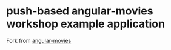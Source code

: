 # push-based angular-movies workshop example application

Fork from [angular-movies](https://github.com/tastejs/angular-movies)
